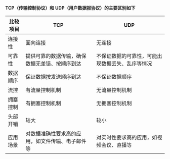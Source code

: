 **TCP（传输控制协议）和 UDP（用户数据报协议）的主要区别如下**

|比较项目|TCP|UDP|
|---|---|---|
|连接性|面向连接|无连接|
|可靠性|提供可靠的数据传输，确保数据无差错、按顺序到达|不保证数据的可靠性，可能出现数据丢失、乱序等情况|
|数据顺序|保证数据按发送顺序到达|不保证数据顺序|
|流控|有流量控制机制|无流量控制机制|
|拥塞控制|有拥塞控制机制|无拥塞控制机制|
|头部开销|较大|较小|
|应用场景|对数据准确性要求高的应用，如文件传输、电子邮件等|对实时性要求高的应用，如视频会议、直播等|